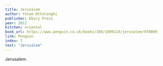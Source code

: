 ```yaml
---
title: Jeruzalem
author: Yotam Ottolenghi
publisher: Ebury Press
year: 2012
kitchen: oriental
book_url: https://www.penguin.co.uk/books/108/1089114/jerusalem/9780091943745.html
link: Penguin
index: 7
text: "Jerusalem"
---
```


Jerusalem.
